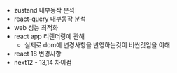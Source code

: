 - zustand 내부동작 분석
- react-query 내부동작 분석
- web 성능 최적화
- react app 리렌더링에 관해
  - 실제로 dom에 변경사항을 반영하는것이 비싼것임을 이해
- react 18 변경사항
- next12 - 13,14 차이점
